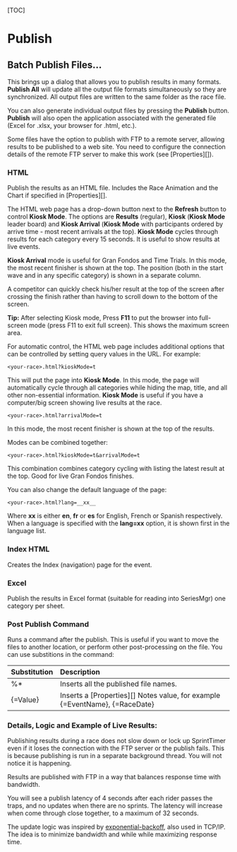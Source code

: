 
[TOC]

# Publish

## Batch Publish Files...

This brings up a dialog that allows you to publish results in many formats.  __Publish All__ will update all the output file formats simultaneously so they are synchronized.  All output files are written to the same folder as the race file.

You can also generate individual output files by pressing the __Publish__ button.  __Publish__ will also open the application associated with the generated file (Excel for .xlsx, your browser for .html, etc.).

Some files have the option to publish with FTP to a remote server, allowing results to be published to a web site.  You need to configure the connection details of the remote FTP server to make this work (see [Properties][]).

### HTML
Publish the results as an HTML file.  Includes the Race Animation and the Chart if specified in [Properties][].

The HTML web page has a drop-down button next to the __Refresh__ button to control __Kiosk Mode__.
The options are __Results__ (regular), __Kiosk__ (__Kiosk Mode__ leader board) and __Kiosk Arrival__ (__Kiosk Mode__ with participants ordered by arrive time - most recent arrivals at the top).
__Kiosk Mode__ cycles through results for each category every 15 seconds.  It is useful to show results at live events.

__Kiosk Arrival__ mode is useful for Gran Fondos and Time Trials.
In this mode, the most recent finisher is shown at the top.
The position (both in the start wave and in any specific category) is shown in a separate column.

A competitor can quickly check his/her result at the top of the screen after crossing the finish rather than having to scroll down to the bottom of the screen.

__Tip:__ After selecting Kiosk mode, Press __F11__ to put the browser into full-screen mode (press F11 to exit full screen).  This shows the maximum screen area.

For automatic control, the HTML web page includes additional options that can be controlled by setting query values in the URL.
For example:

    <your-race>.html?kioskMode=t
   
This will put the page into __Kiosk Mode__.  In this mode, the page will automatically cycle through all categories while hiding the map, title, and all other non-essential information.  __Kiosk Mode__ is useful if you have a computer/big screen showing live results at the race.

	<your-race>.html?arrivalMode=t
	
In this mode, the most recent finisher is shown at the top of the results.

Modes can be combined together:

	<your-race>.html?kioskMode=t&arrivalMode=t

This combination combines category cycling with listing the latest result at the top.  Good for live Gran Fondos finishes.

You can also change the default language of the page:

	<your-race>.html?lang=__xx__
	
Where __xx__ is either __en__, __fr__ or __es__ for English, French or Spanish respectively.  When a language is specified with the __lang=xx__ option, it is shown first in the language list.

### Index HTML
Creates the Index (navigation) page for the event.

### Excel
Publish the results in Excel format (suitable for reading into SeriesMgr) one category per sheet.

### Post Publish Command

Runs a command after the publish.  This is useful if you want to move the files to another location, or perform other post-processing on the file.  You can use substitions in the command:

Substitution|Description
:-----------|:----------
%*         |Inserts all the published file names.
{=Value}    |Inserts a [Properties][] Notes value, for example {=EventName}, {=RaceDate}

### Details, Logic and Example of Live Results:

Publishing results during a race does not slow down or lock up SprintTimer even if it loses the connection with the FTP server or the publish fails.  This is because publishing is run in a separate background thread.  You will not notice it is happening.

Results are published with FTP in a way that balances response time with bandwidth.

You will see a publish latency of 4 seconds after each rider passes the traps, and no updates when there are no sprints.
The latency will increase when come through close together, to a maximum of 32 seconds.

The update logic was inspired by [exponential-backoff](http://en.wikipedia.org/wiki/Exponential_backoff), also used in TCP/IP.
The idea is to minimize bandwidth and while while maximizing response time.
